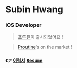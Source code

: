 # Subin Hwang
### iOS Developer

> [프루틴](https://apps.apple.com/kr/app/id1527993626)이 출시되었어요 !

> [Proutine](https://apps.apple.com/app/id1527993626)'s on the market !

### 👉 [`이력서`](https://github.com/ttub-nii/ttub-nii/blob/main/RESUME/RESUME.md) [`Resume`](https://github.com/ttub-nii/ttub-nii/blob/main/RESUME/RESUME(ver.English).md)

